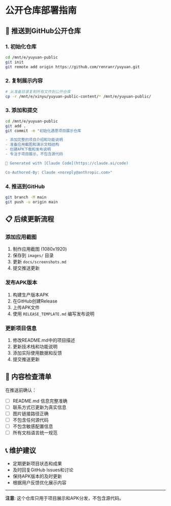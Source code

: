 # 公开仓库部署指南

## 🚀 推送到GitHub公开仓库

### 1. 初始化仓库
```bash
cd /mnt/e/yuyuan-public
git init
git remote add origin https://github.com/renranr/yuyuan.git
```

### 2. 复制展示内容
```bash
# 从准备目录复制所有文件到公开仓库
cp -r /mnt/e/xinyu/yuyuan-public-content/* /mnt/e/yuyuan-public/
```

### 3. 添加和提交
```bash
cd /mnt/e/yuyuan-public
git add .
git commit -m "初始化遇愿项目展示仓库

- 添加完整的项目介绍和功能说明
- 准备应用截图和演示文档结构  
- 创建APK下载和发布说明
- 专注于项目展示，不包含源代码

🤖 Generated with [Claude Code](https://claude.ai/code)

Co-Authored-By: Claude <noreply@anthropic.com>"
```

### 4. 推送到GitHub
```bash
git branch -M main
git push -u origin main
```

## 📋 后续更新流程

### 添加应用截图
1. 制作应用截图 (1080x1920)
2. 保存到 `images/` 目录
3. 更新 `docs/screenshots.md`
4. 提交推送更新

### 发布APK版本
1. 构建生产版本APK
2. 在GitHub创建Release
3. 上传APK文件
4. 使用 `RELEASE_TEMPLATE.md` 编写发布说明

### 更新项目信息
1. 修改README.md中的项目描述
2. 更新技术栈和功能说明
3. 添加实际使用数据和反馈
4. 提交推送更新

## 🎯 内容检查清单

在推送前确认：
- [ ] README.md 信息完整准确
- [ ] 联系方式已更新为真实信息
- [ ] 图片链接路径正确
- [ ] 不包含任何源代码
- [ ] 不包含敏感配置信息
- [ ] 所有文档语言统一规范

## 📞 维护建议

- 定期更新项目状态和成果
- 及时回复GitHub Issues和讨论
- 保持APK版本的及时更新
- 根据用户反馈优化展示内容

---

**注意**: 这个仓库只用于项目展示和APK分发，不包含源代码。